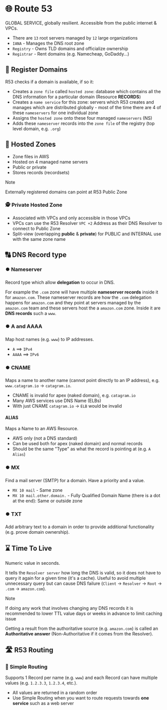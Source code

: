 # 🌐 Route 53

GLOBAL SERVICE, globally resilient. Accessible from the public internet & VPCs.

- There are `13` root servers managed by `12` large organizations
- `IANA` - Manages the DNS root zone
- `Registry` - Owns TLD domains and officialize ownership
- `Registrar` - Rent domains (e.g. Namecheap, GoDaddy...)

## 🏪 Register Domains

R53 checks if a domain is available, if so it:

- Creates a `zone file` called `hosted zone`: database which contains all the DNS information for a particular domain (Resource **RECORDS**)
- Creates a `name service` for this zone: servers which R53 creates and manages which are distributed globally - most of the time there are 4 of these `nameservers` for one individual zone
- Assigns the `hosted zone` onto these four managed `nameservers` (NS)
- Adds these `nameserver` records into the `zone file` of the registry (top level domain, e.g. `.org`)

## 📄 Hosted Zones

- Zone files in AWS
- Hosted on 4 managed name servers
- Public or private
- Stores records (recordsets)

> [!NOTE]
> Externally registered domains can point at R53 Public Zone

### 🕵 Private Hosted Zone

- Associated with VPCs and only accessible in those VPCs
- VPCs can use the R53 Resolver `VPC +2` Address as their DNS Resolver to connect to Public Zone
- Split-view (overlapping **public** & **private**) for PUBLIC and INTERNAL use with the same zone name

## 🔠 DNS Record type

### ⏺️ Nameserver

Record type which allow **delegation** to occur in DNS. 

For example the `.com` zone will have multiple **nameserver records** inside it for `amazon.com`. These nameserver records are how the `.com` delegation happens for `amazon.com` and they point at servers managed by the `amazon.com` team and these servers host the a `amazon.com` zone. Inside it are **DNS records** such a `www`.

### ⏺️ A and AAAA

Map host names (e.g. `www`) to IP addresses.

- `A` ==> `IPv4`
- `AAAA` ==> `IPv6`

### ⏺️ CNAME

Maps a name to another name (cannot point directly to an IP address), e.g. `www.catagram.io` -> `catagram.io`.

- CNAME is invalid for apex (naked domain), e.g. `catagram.io`
- Many AWS services use DNS Name (ELBs)
- With just CNAME `catagram.io` -> `ELB` would be invalid

#### ALIAS

Maps a Name to an AWS Resource.

- AWS only (not a DNS standard)
- Can be used both for apex (naked domain) and normal records
- Should be the same "Type" as what the record is pointing at (e.g. `A Alias`)

### ⏺️ MX

Find a mail server (SMTP) for a domain. Have a priority and a value.

- `MX 10 mail` - Same zone
- `MX 10 mail.other.domain.` - Fully Qualified Domain Name (there is a dot at the end): Same or outside zone

### ⏺️ TXT

Add arbitrary text to a domain in order to provide additional functionality (e.g. prove domain ownership).

## ⌛ Time To Live

Numeric value in seconds. 

It tells the `Resolver server` how long the DNS is valid, so it does not have to query it again for a given time (it's a cache). Useful to avoid multiple unnecessary query but can cause DNS failure (`Client` -> `Resolver` -> `Root` -> `.com` -> `amazon.com`).

> [!NOTE]
> If doing any work that involves changing any DNS records it is recommended to lower TTL value days or weeks in advance to limit caching issue

Getting a result from the authoritative source (e.g. `amazon.com`) is called an **Authoritative answer** (Non-Authoritative if it comes from the Resolver).

## 🛣 R53 Routing

### 🚙 Simple Routing

Supports 1 Record per name (e.g. `www`) and each Record can have multiple values (e.g. `1.2.3.3`, `1.2.3.4`, etc.).

- All values are returned in a random order
- Use Simple Routing when you want to route requests towards **one service** such as a web server
